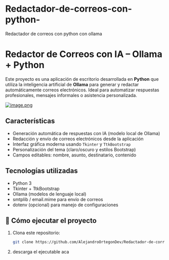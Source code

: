 # Redactador-de-correos-con-python-
Redactador de correos con python con ollama 
# Redactor de Correos con IA – Ollama + Python

Este proyecto es una aplicación de escritorio desarrollada en **Python** que utiliza la inteligencia artificial de **Ollama** para generar y redactar automáticamente correos electrónicos. Ideal para automatizar respuestas profesionales, mensajes informales o asistencia personalizada.


[![image.png](https://i.postimg.cc/d34c4rCJ/image.png)](https://postimg.cc/642PQ7zP)

## Características

- Generación automática de respuestas con IA (modelo local de Ollama)
- Redacción y envío de correos electrónicos desde la aplicación
- Interfaz gráfica moderna usando `Tkinter` y `TtkBootstrap`
- Personalización del tema (claro/oscuro y estilos Bootstrap)
- Campos editables: nombre, asunto, destinatario, contenido

## Tecnologías utilizadas

- Python 3
- Tkinter + TtkBootstrap
- Ollama (modelos de lenguaje local)
- smtplib / email.mime para envío de correos
- dotenv (opcional) para manejo de configuraciones

## 🚀 Cómo ejecutar el proyecto

1. Clona este repositorio:
   ```bash
   git clone https://github.com/AlejandroOrtegonDev/Redactador-de-correos-con-python-.git

2. descarga el ejecutable aca
